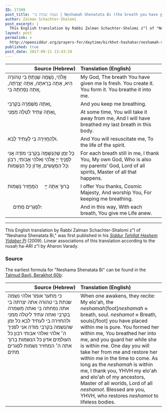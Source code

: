 ```yaml
---
ID: 17309
post_title: 'נשמה שנתת בי | Neshamah Shenatata Bi (the breath you have given me), interpretive translation by Reb Zalman Schachter-Shalomi, z&#8221;l'
author: Zalman Schachter-Shalomi
post_excerpt: |
  This English translation by Rabbi Zalman Schachter-Shalomi z"l of "Neshama Shenatata Bi," was first published in his <em><a href="http://opensiddur.org/siddurim/ha-ari/neo-hasidut/reb-zalmans-open-siddur-tehillat-hashem/">Siddur Tehillat Hashem Yidaber Pi</a></em> (2009). Linear associations of this translation according to the nusaḥ ha-ARI z"l by Aharon Varady.
layout: post
permalink: >
  http://opensiddur.org/prayers-for/daytime/birkhot-hashahar/neshamah-shenatata-bi-interpretive-translation-by-zalman-schachter-shalomi/
published: true
post_date: 2017-09-11 13:43:19
---
```

<table style="margin-left: auto;margin-right: auto;" class="draggable">
<thead><tr><th id="x" style="text-align: right;">Source (Hebrew)</th><th style="text-align: left;">Translation (English)</th></tr></thead>
<tbody>
<tr>
<td style="vertical-align:top;" width="46%">
<div class="liturgy"><span lang="he">
אֱלֹהַי, 
נְשָׁמָה שֶׁנָּתַתָּ בִּי 
טְהוֹרָה הִיא, 
אַתָּה בְרָאתָהּ, 
אַתָּה יְצַרְתָּהּ, 
אַתָּה נְפַחְתָּהּ בִּי, 
</span></div>
</td>
 
<td style="vertical-align:top;" width="53%">
<div class="english">
My God,
The breath You have given me
Is fresh.
You create it.
You form it.
You breathe it into me.
</div></td>
</tr>


<tr>
<td style="vertical-align:top;" width="46%">
<div class="liturgy"><span lang="he">
וְאַתָּה מְשַׁמְּרָהּ בְּקִרְבִּי, 
</span></div>
</td>
 
<td style="vertical-align:top;" width="53%">
<div class="english">
And you keep me breathing.
</div></td>
</tr>


<tr>
<td style="vertical-align:top;" width="46%">
<div class="liturgy"><span lang="he">
וְאַתָּה עָתִיד 
לִטְּלָהּ מִמֶּנִּי,  
</span></div>
</td>
 
<td style="vertical-align:top;" width="53%">
<div class="english">
At some time,
You will take it away from me,
And I will have breathed 
my last breath in this body.
</div></td>
</tr>


<tr>
<td style="vertical-align:top;" width="46%">
<div class="liturgy"><span lang="he">
וּלְהַחֲזִירָהּ בִּי 
לֶעָתִיד לָבֹא.
</span></div>
</td>
 
<td style="vertical-align:top;" width="53%">
<div class="english">
And You will resuscitate me,
To the life of the spirit.
</div></td>
</tr>


<tr>
<td style="vertical-align:top;" width="46%">
<div class="liturgy"><span lang="he">
כָּל זְמַן שֶׁהַנְּשָׁמָה בְּקִרְבִּי 
מוֹדֶה אֲנִי לְפָנֶיךָ 
יְיָ אֱלֹהַי 
וֵאלֹהֵי אֲבוֹתַי, 
רִבּוֹן כָּל הַמַּעֲשִׂים, אֲדוֹן כָּל הַנְּשָׁמוֹת: 
</span></div>
</td>
 
<td style="vertical-align:top;" width="53%">
<div class="english">
For each breath still in me,
I thank You,
My own God,
Who is also my parents’ God,
Lord of all spirits, Master of all that happens.
</div></td>
</tr>


<tr>
<td style="vertical-align:top;" width="46%">
<div class="liturgy"><span lang="he">
בָּרוּךְ אַתָּה יְיָ 
&nbsp;
&nbsp;
הַמַּחֲזִיר נְשָׁמוֹת 
</span></div>
</td>
 
<td style="vertical-align:top;" width="53%">
<div class="english">
I offer You thanks,
Cosmic Majesty,
And worship You,
For keeping me breathing.
</div></td>
</tr>


<tr>
<td style="vertical-align:top;" width="46%">
<div class="liturgy"><span lang="he">
&nbsp;
&nbsp;
לִפְגָרִים מֵתִים:
</span></div>
</td>
 
<td style="vertical-align:top;" width="53%">
<div class="english">
And in this way,
With each breath,
You give me Life anew.
</div></td>
</tr>
</tbody></table>

<hr />

This English translation by Rabbi Zalman Schachter-Shalomi z"l of "Neshama Shenatata Bi," was first published in his <em><a href="http://opensiddur.org/siddurim/ha-ari/neo-hasidut/reb-zalmans-open-siddur-tehillat-hashem/">Siddur Tehillat Hashem Yidaber Pi</a></em> (2009). Linear associations of this translation according to the nusaḥ ha-ARI z"l by Aharon Varady.

<h3>Source</h3>

The earliest formula for "Neshama Shenatata Bi" can be found in the <a href="https://www.sefaria.org/Berakhot.60b.4/he/William_Davidson_Edition_-_Aramaic?lang=bi">Talmud Bavli, Berakhot 60b</a>:

<table style="margin-left: auto;margin-right: auto;" class="draggable">
<thead><tr><th id="x" style="text-align: right;">Source (Hebrew)</th><th style="text-align: left;">Translation (English)</th></tr></thead>
<tbody>
<tr>
<td style="vertical-align:top;" width="46%">
<div class="liturgy"><span lang="he">
כי מתער אומר 
אלהי נשמה שנתת בי טהורה 
אתה יצרתה בי 
אתה נפחתה בי 
ואתה משמרה בקרבי 
ואתה עתיד ליטלה ממני 
ולהחזירה בי לעתיד לבא 
כל זמן שהנשמה בקרבי 
מודה אני לפניך 
ה׳ אלהי ואלהי אבותי 
רבון כל העולמים 
אדון כל הנשמות 
ברוך אתה ה׳ 
המחזיר נשמות לפגרים מתים
</span></div>
</td>
 
<td style="vertical-align:top;" width="53%">
<div class="english">
When one awakens, they recite: 
My elo'ah, the <em>neshamah</em>[foot]<em>neshamah</em> ≈ breath, soul. <em>neshamot</em> ≈ Breath, souls[/foot] you have placed within me is pure. 
You formed her within me, 
You breathed her into me, 
and you guard her while she is within me. 
One day you will take her from me 
and restore her within me in the time to come. 
As long as the <em>neshamah</em> is within me, 
I thank you, 
YHVH my elo'ah and elo'ah of my ancestors, 
Master of all worlds, 
Lord of all <em>neshamot</em>. 
Blessed are you, YHVH, 
who restores <em>neshamot</em> to lifeless bodies.
</div></td>
</tr>
</tbody></table>